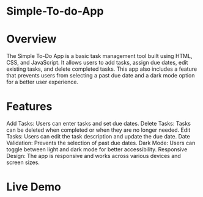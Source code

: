 # Simple-To-do-App

# Overview
The Simple To-Do App is a basic task management tool built using HTML, CSS, and JavaScript. It allows users to add tasks, assign due dates, edit existing tasks, and delete completed tasks. This app also includes a feature that prevents users from selecting a past due date and a dark mode option for a better user experience.

# Features
Add Tasks: Users can enter tasks and set due dates.
Delete Tasks: Tasks can be deleted when completed or when they are no longer needed.
Edit Tasks: Users can edit the task description and update the due date.
Date Validation: Prevents the selection of past due dates.
Dark Mode: Users can toggle between light and dark mode for better accessibility.
Responsive Design: The app is responsive and works across various devices and screen sizes.


# Live Demo

